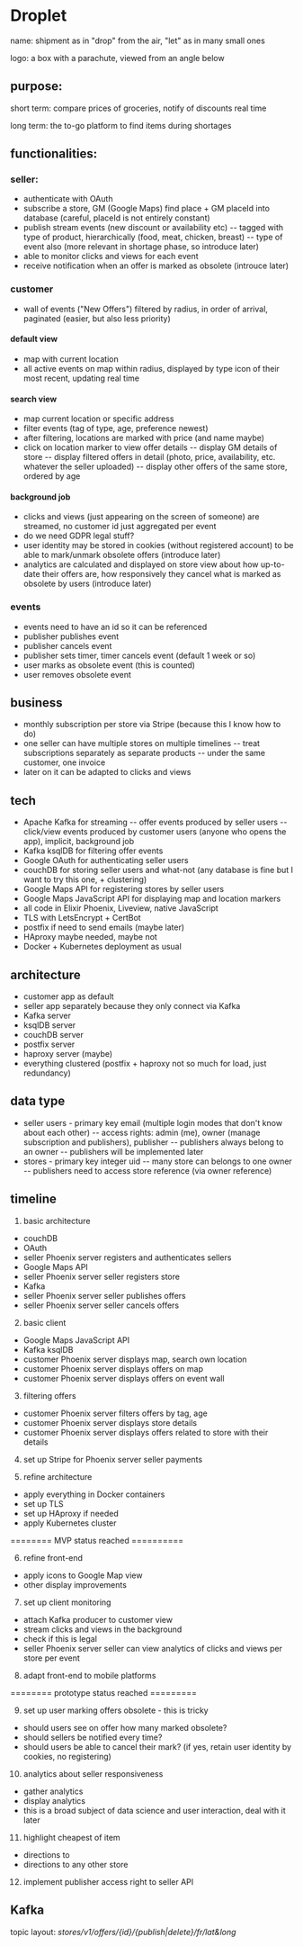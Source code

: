 # Droplet

name: shipment as in "drop" from the air, "let" as in many small ones

logo: a box with a parachute, viewed from an angle below

## purpose:

short term: compare prices of groceries, notify of discounts real time

long term: the to-go platform to find items during shortages

## functionalities:

### seller:
- authenticate with OAuth
- subscribe a store, GM (Google Maps) find place + GM placeId into database (careful, placeId is not entirely constant)
- publish stream events (new discount or availability etc)
-- tagged with type of product, hierarchically (food, meat, chicken, breast)
-- type of event also (more relevant in shortage phase, so introduce later)
- able to monitor clicks and views for each event
- receive notification when an offer is marked as obsolete (introuce later)

### customer
- wall of events ("New Offers") filtered by radius, in order of arrival, paginated (easier, but also less priority)

#### default view
- map with current location
- all active events on map within radius, displayed by type icon of their most recent, updating real time

#### search view
- map current location or specific address
- filter events (tag of type, age, preference newest)
- after filtering, locations are marked with price (and name maybe)
- click on location marker to view offer details
-- display GM details of store
-- display filtered offers in detail (photo, price, availability, etc. whatever the seller uploaded)
-- display other offers of the same store, ordered by age

#### background job
- clicks and views (just appearing on the screen of someone) are streamed, no customer id just aggregated per event
- do we need GDPR legal stuff?
- user identity may be stored in cookies (without registered account) to be able to mark/unmark obsolete offers (introduce later)
- analytics are calculated and displayed on store view about how up-to-date their offers are, how responsively they cancel what is marked as obsolete by users (introduce later)

### events
- events need to have an id so it can be referenced
- publisher publishes event
- publisher cancels event
- publisher sets timer, timer cancels event (default 1 week or so)
- user marks as obsolete event (this is counted)
- user removes obsolete event

## business
- monthly subscription per store via Stripe (because this I know how to do)
- one seller can have multiple stores on multiple timelines
-- treat subscriptions separately as separate products
-- under the same customer, one invoice
- later on it can be adapted to clicks and views

## tech
- Apache Kafka for streaming
-- offer events produced by seller users
-- click/view events produced by customer users (anyone who opens the app), implicit, background job
- Kafka ksqlDB for filtering offer events
- Google OAuth for authenticating seller users
- couchDB for storing seller users and what-not (any database is fine but I want to try this one, + clustering)
- Google Maps API for registering stores by seller users
- Google Maps JavaScript API for displaying map and location markers
- all code in Elixir Phoenix, Liveview, native JavaScript
- TLS with LetsEncrypt + CertBot
- postfix if need to send emails (maybe later)
- HAproxy maybe needed, maybe not
- Docker + Kubernetes deployment as usual

## architecture
- customer app as default
- seller app separately because they only connect via Kafka
- Kafka server
- ksqlDB server
- couchDB server
- postfix server
- haproxy server (maybe)
- everything clustered (postfix + haproxy not so much for load, just redundancy)

## data type
- seller users - primary key email (multiple login modes that don't know about each other)
-- access rights: admin (me), owner (manage subscription and publishers), publisher
-- publishers always belong to an owner
-- publishers will be implemented later
- stores - primary key integer uid
-- many store can belongs to one owner
-- publishers need to access store reference (via owner reference)

## timeline
1. basic architecture
- couchDB
- OAuth
- seller Phoenix server registers and authenticates sellers
- Google Maps API
- seller Phoenix server seller registers store
- Kafka
- seller Phoenix server seller publishes offers
- seller Phoenix server seller cancels offers

2. basic client
- Google Maps JavaScript API
- Kafka ksqlDB
- customer Phoenix server displays map, search own location
- customer Phoenix server displays offers on map
- customer Phoenix server displays offers on event wall

3. filtering offers
- customer Phoenix server filters offers by tag, age
- customer Phoenix server displays store details
- customer Phoenix server displays offers related to store with their details

4. set up Stripe for Phoenix server seller payments

5. refine architecture
- apply everything in Docker containers
- set up TLS
- set up HAproxy if needed
- apply Kubernetes cluster

======== MVP status reached ==========

6. refine front-end
- apply icons to Google Map view
- other display improvements

7. set up client monitoring
- attach Kafka producer to customer view
- stream clicks and views in the background
- check if this is legal
- seller Phoenix server seller can view analytics of clicks and views per store per event

8. adapt front-end to mobile platforms

======== prototype status reached =========

9. set up user marking offers obsolete - this is tricky
- should users see on offer how many marked obsolete?
- should sellers be notified every time?
- should users be able to cancel their mark? (if yes, retain user identity by cookies, no registering)

10. analytics about seller responsiveness
- gather analytics
- display analytics
- this is a broad subject of data science and user interaction, deal with it later

11. highlight cheapest of item
- directions to
- directions to any other store

12. implement publisher access right to seller API

## Kafka
topic layout:
*stores/v1/offers/{id}/{publish|delete}/fr/lat&long*
